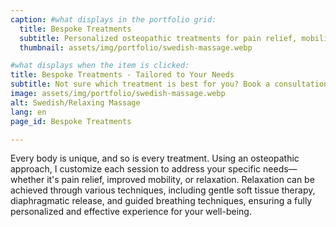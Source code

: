 ```yaml
---
caption: #what displays in the portfolio grid:
  title: Bespoke Treatments
  subtitle: Personalized osteopathic treatments for pain relief, mobility, and deep relaxation with a clinical approach.
  thumbnail: assets/img/portfolio/swedish-massage.webp

#what displays when the item is clicked:
title: Bespoke Treatments - Tailored to Your Needs
subtitle: Not sure which treatment is best for you? Book a consultation, and I will create a customized session based on your needs—whether it’s pain relief, mobility improvement, or deep relaxation with a clinical approach.
image: assets/img/portfolio/swedish-massage.webp
alt: Swedish/Relaxing Massage
lang: en
page_id: Bespoke Treatments

---
```


Every body is unique, and so is every treatment. Using an osteopathic approach, I customize each session to address your specific needs—whether it's pain relief, improved mobility, or relaxation. Relaxation can be achieved through various techniques, including gentle soft tissue therapy, diaphragmatic release, and guided breathing techniques, ensuring a fully personalized and effective experience for your well-being.



